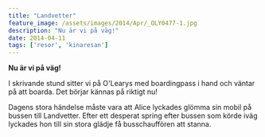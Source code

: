 ```yaml
---
title: "Landvetter"
feature_image: /assets/images/2014/Apr/_OLY0477-1.jpg
description: "Nu är vi på väg!"
date: 2014-04-11
tags: ['resor', 'kinaresan']
---
```


**Nu är vi på väg!**

I skrivande stund sitter vi på O'Learys med boardingpass i hand och väntar på att boarda. Det börjar kännas på riktigt nu!

Dagens stora händelse måste vara att Alice lyckades glömma sin mobil på bussen till Landvetter. Efter ett desperat spring efter bussen som körde iväg lyckades hon till sin stora glädje få busschauffören att stanna.
